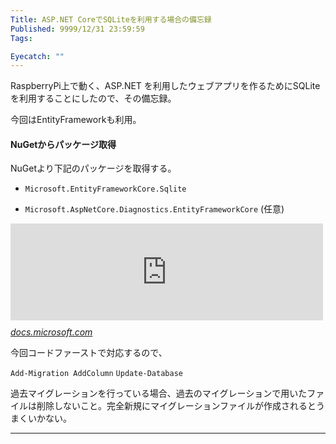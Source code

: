 ```yaml
---
Title: ASP.NET CoreでSQLiteを利用する場合の備忘録
Published: 9999/12/31 23:59:59
Tags:

Eyecatch: ""
---
```

<p>RaspberryPi上で動く、ASP.NET を利用したウェブアプリを作るためにSQLiteを利用することにしたので、その備忘録。</p>

<p>今回はEntityFrameworkも利用。</p>

<h4>NuGetからパッケージ取得</h4>

<p>NuGetより下記のパッケージを取得する。</p>

<ul>
<li><p><code>Microsoft.EntityFrameworkCore.Sqlite</code></p></li>
<li><p><code>Microsoft.AspNetCore.Diagnostics.EntityFrameworkCore</code> (任意)</p></li>
</ul>


<p><iframe src="https://hatenablog-parts.com/embed?url=https%3A%2F%2Fdocs.microsoft.com%2Fja-jp%2Faspnet%2Fcore%2Ffundamentals%2Ferror-handling%3Fview%3Daspnetcore-3.1" title="ASP.NET Core のエラーを処理する" class="embed-card embed-webcard" scrolling="no" frameborder="0" style="display: block; width: 100%; height: 155px; max-width: 500px; margin: 10px 0px;"></iframe><cite class="hatena-citation"><a href="https://docs.microsoft.com/ja-jp/aspnet/core/fundamentals/error-handling?view=aspnetcore-3.1">docs.microsoft.com</a></cite></p>

<p>今回コードファーストで対応するので、</p>

<p><code>Add-Migration AddColumn</code>  <code>Update-Database</code></p>

<p>過去マイグレーションを行っている場合、過去のマイグレーションで用いたファイルは削除しないこと。完全新規にマイグレーションファイルが作成されるとうまくいかない。</p>

***